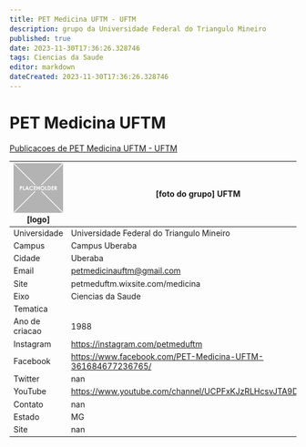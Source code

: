 ```yaml
---
title: PET Medicina UFTM - UFTM
description: grupo da Universidade Federal do Triangulo Mineiro
published: true
date: 2023-11-30T17:36:26.328746
tags: Ciencias da Saude
editor: markdown
dateCreated: 2023-11-30T17:36:26.328746
---
```


# PET Medicina UFTM

[Publicacoes de PET Medicina UFTM - UFTM](/atividade/154PETMedicinaUFTMUFTM/feed.md)

| ![placeholder.png](/placeholder.png) [logo] | [foto do grupo] UFTM         |
| ------------------------------------------- | ------------------------------------------------- |
| Universidade                                | Universidade Federal do Triangulo Mineiro      |
| Campus                                      | Campus Uberaba            |
| Cidade                                      | Uberaba             |
| Email                                       | petmedicinauftm@gmail.com             |
| Site                                        | petmeduftm.wixsite.com/medicina              |
| Eixo                                        | Ciencias da Saude              |
| Tematica                                    |           |
| Ano de criacao                              | 1988        |
| Instagram                                   | https://instagram.com/petmeduftm         |
| Facebook                                    | https://www.facebook.com/PET-Medicina-UFTM-361684677236765/          |
| Twitter                                     | nan           |
| YouTube                                     | https://www.youtube.com/channel/UCPFxKJzRLHcsvJTA9DOZP6A           |
| Contato                                     | nan         |
| Estado                                      |  MG            |
| Site                                        | nan |
